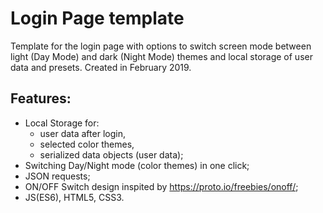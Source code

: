 # Login Page template

Template for the login page with options to switch screen mode between light (Day Mode) and dark (Night Mode) themes and local storage of user data and presets. Created in February 2019.

## Features:
- Local Storage for:
    - user data after login,
    - selected color themes,
    - serialized data objects (user data);
- Switching Day/Night mode (color themes) in one click;
- JSON requests;
- ON/OFF Switch design inspited by https://proto.io/freebies/onoff/;
- JS(ES6), HTML5, CSS3.